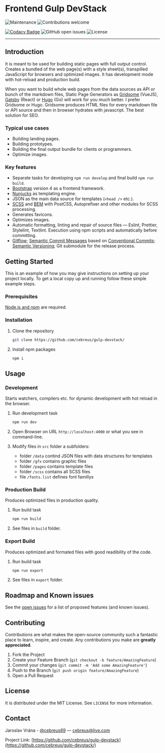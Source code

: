 # Frontend Gulp DevStack

![Maintenance](https://img.shields.io/maintenance/yes/2022)
![Contributions welcome](https://img.shields.io/badge/contributions-welcome-green.svg)

[![Codacy Badge](https://app.codacy.com/project/badge/Grade/16e0c62b123d4dbfb27c216f5107f464)](https://www.codacy.com/gh/cebreus/gulp-devstack/dashboard?utm_source=github.com\&utm_medium=referral\&utm_content=cebreus/gulp-devstack\&utm_campaign=Badge_Grade)
![GitHub open issues](https://img.shields.io/github/issues/cebreus/gulp-devstack)
![License](https://img.shields.io/github/license/cebreus/gulp-devstack)

***

<!--
## Table of Contents

- [Introduction](#introduction)
  - [Typical use cases](#typical-use-cases)
  - [Key features](#key-features)
- [Getting Started](#getting-started)
  - [Prerequisites](#prerequisites)
  - [Installation](#installation)
- [Usage](#usage)
  - [Development](#development)
  - [Production Build](#production-build)
  - [Export Build](#export-build)
- [Roadmap and Known issues](#roadmap-and-known-issues)
- [Contributing](#contributing)
- [License](#license)
- [Contact](#contact)
-->

## Introduction

It is meant to be used for building static pages with full output control. Creates a bundled of the web page(s) with a style sheet(s), transpilled JavaScript for browsers and optimized images. It has development mode with hot-reload and production build.

When you want to build whole web pages from the data sources as API or bunch of the markdown files, Static Page Generators as [Gridsome](https://gridsome.org/) (VueJS), [Gatsby](https://www.gatsbyjs.org/) (React) or [Hugo](https://gohugo.io/) (Go) will work for you much better. I prefer Gridsome or Hugo. Gridsome produces HTML files for every markdown file or API source and then in browser hydrates with javascript. The best solution for SEO.

### Typical use cases

*   Building landing pages.
*   Building prototypes.
*   Building the final output bundle for clients or programmers.
*   Optimize images.

### Key features

*   Separate tasks for developing `npm run develop` and final build `npm run build`.
*   [Bootstrap](https://getbootstrap.com/) version 4 as a frontend framework.
*   [Nunjucks](https://mozilla.github.io/nunjucks/) as templating engine.
*   JSON as the main data source for templates (`<head />` etc.).
*   [SCSS](https://sass-lang.com/) and [BEM](https://en.bem.info/) with PostCSS, Autoprefixer and other modules for SCSS processing.
*   Generates favicons.
*   Optimizes images.
*   Automatic formatting, linting and repair of source files — Eslint, Prettier, Stylelint, Textlint. Execution using npm scripts and automatically before committing.
*   [Gitflow](https://www.atlassian.com/git/tutorials/comparing-workflows/gitflow-workflow); [Semantic Commit Messages](https://seesparkbox.com/foundry/semantic_commit_messages) based on [Conventional Commits](https://www.conventionalcommits.org/); [Semantic Versioning](https://semver.org/); Git submodule for the release process.

## Getting Started

This is an example of how you may give instructions on setting up your project locally. To get a local copy up and running follow these simple example steps.

### Prerequisites

[Node.js and npm](https://nodejs.org/en/) are required.

### Installation

1.  Clone the repository

    ```bash
    git clone https://github.com/cebreus/gulp-devstack/
    ```

2.  Install npm packages

    ```bash
    npm i
    ```

## Usage

### Development

Starts watchers, compilers etc. for dynamic development with hot reload in the browser.

1.  Run development task

    ```bash
    npm run dev
    ```

2.  Open Browser on URL `http://localhost:4000` or what you see in command-line.

3.  Modify files in `src` folder a subfolders:

    *   folder `/data` contind JSON files with data structures for templates
    *   folder `/gfx` contains graphic files
    *   folder `/pages` contains template files
    *   folder `/scss` contains all SCSS files
    *   file `/fonts.list` defines font famillys

### Production Build

Produces optimized files in production quality.

1.  Run build task

    ```bash
    npm run build
    ```

2.  See files in `build` folder.

### Export Build

Produces optimized and formated files with good readibility of the code.

1.  Run build task

    ```bash
    npm run export
    ```

2.  See files in `export` folder.

## Roadmap and Known issues

See the [open issues](https://github.com/cebreus/gulp-devstack/issues) for a list of proposed features (and known issues).

## Contributing

Contributions are what makes the open-source community such a fantastic place to learn, inspire, and create. Any contributions you make are **greatly appreciated**.

1.  Fork the Project
2.  Create your Feature Branch (`git checkout -b feature/AmazingFeature`)
3.  Commit your changes (`git commit -m 'Add some AmazingFeature'`)
4.  Push to the Branch (`git push origin feature/AmazingFeature`)
5.  Open a Pull Request

## License

It is distributed under the MIT License. See `LICENSE` for more information.

## Contact

Jaroslav Vrána - [@cebreus69](https://twitter.com/cebreus69) — <cebreus@live.com>

Project Link: [https://github.com/cebreus/gulp-devstack](https://github.com/cebreus/gulp-devstack/)
